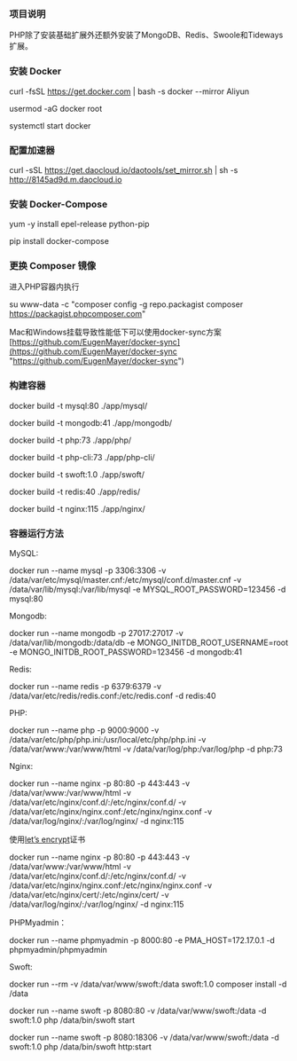 ### 项目说明

PHP除了安装基础扩展外还额外安装了MongoDB、Redis、Swoole和Tideways扩展。

### 安装 Docker

curl -fsSL https://get.docker.com | bash -s docker --mirror Aliyun

usermod -aG docker  root

systemctl start docker

### 配置加速器

curl -sSL https://get.daocloud.io/daotools/set_mirror.sh | sh -s http://8145ad9d.m.daocloud.io

### 安装 Docker-Compose

yum -y install epel-release python-pip

pip install docker-compose

### 更换 Composer 镜像

进入PHP容器内执行

su www-data -c "composer config -g repo.packagist composer https://packagist.phpcomposer.com"

Mac和Windows挂载导致性能低下可以使用docker-sync方案 [https://github.com/EugenMayer/docker-sync](https://github.com/EugenMayer/docker-sync "https://github.com/EugenMayer/docker-sync")

### 构建容器

docker build -t mysql:80 ./app/mysql/

docker build -t mongodb:41 ./app/mongodb/

docker build -t php:73 ./app/php/

docker build -t php-cli:73 ./app/php-cli/

docker build -t swoft:1.0 ./app/swoft/

docker build -t redis:40 ./app/redis/

docker build -t nginx:115 ./app/nginx/

### 容器运行方法

MySQL:

docker run --name mysql -p 3306:3306 -v /data/var/etc/mysql/master.cnf:/etc/mysql/conf.d/master.cnf -v /data/var/lib/mysql:/var/lib/mysql -e MYSQL_ROOT_PASSWORD=123456 -d mysql:80

Mongodb:

docker run --name mongodb -p 27017:27017 -v /data/var/lib/mongodb:/data/db -e MONGO_INITDB_ROOT_USERNAME=root -e MONGO_INITDB_ROOT_PASSWORD=123456 -d mongodb:41

Redis:

docker run --name redis -p 6379:6379 -v /data/var/etc/redis/redis.conf:/etc/redis.conf -d redis:40

PHP:

docker run --name php -p 9000:9000 -v /data/var/etc/php/php.ini:/usr/local/etc/php/php.ini -v /data/var/www:/var/www/html -v /data/var/log/php:/var/log/php -d php:73

Nginx:

docker run --name nginx -p 80:80 -p 443:443 -v /data/var/www:/var/www/html -v /data/var/etc/nginx/conf.d/:/etc/nginx/conf.d/ -v /data/var/etc/nginx/nginx.conf:/etc/nginx/nginx.conf -v /data/var/log/nginx/:/var/log/nginx/ -d nginx:115

使用[let’s encrypt](https://github.com/Longjianghu/letsencrypt-dnspod "let’s encrypt")证书

docker run --name nginx -p 80:80 -p 443:443 -v /data/var/www:/var/www/html -v /data/var/etc/nginx/conf.d/:/etc/nginx/conf.d/ -v /data/var/etc/nginx/nginx.conf:/etc/nginx/nginx.conf -v /data/var/etc/nginx/cert/:/etc/nginx/cert/ -v /data/var/log/nginx/:/var/log/nginx/ -d nginx:115

PHPMyadmin：

docker run --name phpmyadmin -p 8000:80 -e PMA_HOST=172.17.0.1 -d phpmyadmin/phpmyadmin

Swoft:

docker run --rm -v /data/var/www/swoft:/data swoft:1.0 composer install -d /data

docker run --name swoft -p 8080:80  -v /data/var/www/swoft:/data -d swoft:1.0 php /data/bin/swoft start

docker run --name swoft -p 8080:18306  -v /data/var/www/swoft:/data -d swoft:1.0 php /data/bin/swoft http:start
